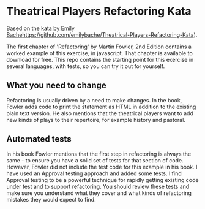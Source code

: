 # Theatrical Players Refactoring Kata

Based on the [kata by Emily Bache](https://github.com/emilybache/Theatrical-Players-Refactoring-Kata)https://github.com/emilybache/Theatrical-Players-Refactoring-Kata).

The first chapter of 'Refactoring' by Martin Fowler, 2nd Edition contains a worked example of this exercise, in javascript. That chapter is available to download for free. This repo contains the starting point for this exercise in several languages, with tests, so you can try it out for yourself.

## What you need to change

Refactoring is usually driven by a need to make changes. In the book, Fowler adds code to print the statement as HTML in addition to the existing plain text version. He also mentions that the theatrical players want to add new kinds of plays to their repertoire, for example history and pastoral.

## Automated tests

In his book Fowler mentions that the first step in refactoring is always the same - to ensure you have a solid set of tests for that section of code. However, Fowler did not include the test code for this example in his book. I have used an Approval testing approach and added some tests. I find Approval testing to be a powerful technique for rapidly getting existing code under test and to support refactoring. You should review these tests and make sure you understand what they cover and what kinds of refactoring mistakes they would expect to find.
